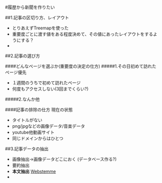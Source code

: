 #履歴から新聞を作りたい


##1.記事の区切り方、レイアウト
* とりあえずTreemapを使った
* 重要度ごとに渡す値をある程度決めて、その値にあったレイアウトをするようにする？
* 


##2.記事の選び方

####どんなページを選ぶか(重要度の決定の仕方)
#####1.その日初めて訪れたページ優先
* １週間のうちで初めて訪れたページ
* 何度もアクセスしない(3回までくらい?)

#####2.なんか他


####記事の排除の仕方  現在の状態
* タイトルがない
* png/jpgなどの画像データ/音楽データ
* youtube他動画サイト
* 同じドメインからはひとつ

##3.記事データの抽出
* 画像抽出->画像データどこにおく (データベース作る?)
* 要約抽出
* **本文抽出** 
	[Webstemme](http://www.unixuser.org/~euske/python/webstemmer/index-j.html)
* 


